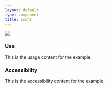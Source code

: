 ```yaml
---
layout: default
type: component
title: Icons
---
```


<div class="preview">
  <!-- Add HTML markup for example here -->
  <img src="{{ site.baseurl }}/assets/img/static/Icons_v1.png">
</div>

<div class="usa-grid">
  <div class="usa-width-one-half">
    <h3>Use</h3>
    <p>This is the usage content for the example.</p>
  </div>
  <div class="usa-width-one-half">
    <h3>Accessibility</h3>
    <p>This is the accessibility content for the example.</p>
  </div>  
</div>